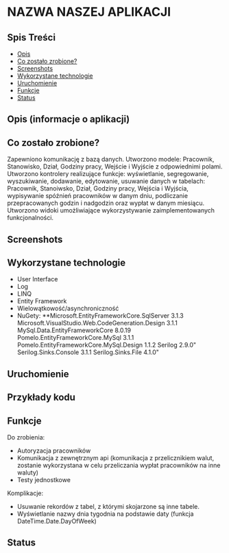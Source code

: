 # NAZWA NASZEJ APLIKACJI



## Spis Treści
* [Opis](#opis)
* [Co zostało zrobione?](#co-zostało-zrobione?)
* [Screenshots](#screenshots)
* [Wykorzystane technologie](#wykorzystane-technologie)
* [Uruchomienie](#uruchomienie)
* [Funkcje](#funkcje)
* [Status](#status)

## Opis (informacje o aplikacji)

## Co zostało zrobione?

Zapewniono komunikację z bazą danych.
Utworzono modele: Pracownik, Stanowisko, Dział, Godziny pracy, Wejście i Wyjście z odpowiednimi polami.
Utworzono kontrolery realizujące funkcje: wyświetlanie, segregowanie, wyszukiwanie, dodawanie, edytowanie, usuwanie danych w tabelach: Pracownik, Stanoiwsko, Dział, Godziny pracy, Wejścia i Wyjścia, wypisywanie spóźnień pracowników w danym dniu, podliczanie przepracowanych godzin i nadgodzin oraz wypłat w danym miesiącu.
Utworzono widoki umożliwiające wykorzystywanie zaimplementowanych funkcjonalności.

## Screenshots


## Wykorzystane technologie
* User Interface
* Log
* LINQ
* Entity Framework
* Wielowątkowość/asynchroniczność
* NuGety:
**Microsoft.EntityFrameworkCore.SqlServer 3.1.3
Microsoft.VisualStudio.Web.CodeGeneration.Design 3.1.1
MySql.Data.EntityFrameworkCore 8.0.19
Pomelo.EntityFrameworkCore.MySql 3.1.1
Pomelo.EntityFrameworkCore.MySql.Design 1.1.2
Serilog 2.9.0"
Serilog.Sinks.Console 3.1.1
Serilog.Sinks.File 4.1.0"

## Uruchomienie

## Przykłady kodu


## Funkcje


Do zrobienia:
* Autoryzacja pracowników
* Komunikacja z zewnętrznym api (komunikacja z przelicznikiem walut, zostanie wykorzystana w celu przeliczania wypłat pracowników na inne waluty)
* Testy jednostkowe

Komplikacje:
* Usuwanie rekordów z tabel, z którymi skojarzone są inne tabele.
* Wyświetlanie nazwy dnia tygodnia na podstawie daty (funkcja DateTime.Date.DayOfWeek)

## Status

